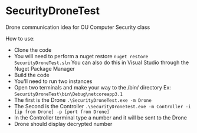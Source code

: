 # SecurityDroneTest

Drone communication idea for OU Computer Security class

How to use:

- Clone the code
- You will need to perform a nuget restore
` nuget restore SecurityDroneTest.sln `
You can also do this in Visual Studio through the Nuget Package Manager
- Build the code
- You'll need to run two instances
- Open two terminals and make your way to the /bin/ directory Ex: `SecurityDroneTest\bin\Debug\netcoreapp3.1`
- The first is the Drone `.\SecurityDroneTest.exe -m Drone `
- The Second is the Controller `.\SecurityDroneTest.exe -m Controller -i [ip from Drone] -p [port from Drone]`
- In the Controller terminal type a number and it will be sent to the Drone
- Drone should display decrypted number 
